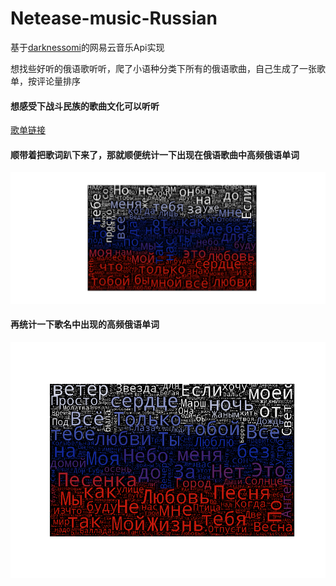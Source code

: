 # Netease-music-Russian

基于[darknessomi](https://github.com/darknessomi/musicbox/blob/master/NEMbox/api.py)的网易云音乐Api实现

想找些好听的俄语歌听听，爬了小语种分类下所有的俄语歌曲，自己生成了一张歌单，按评论量排序


#### 想感受下战斗民族的歌曲文化可以听听
[歌单链接](http://music.163.com/#/my/m/music/playlist?id=498254588)

#### 顺带着把歌词趴下来了，那就顺便统计一下出现在俄语歌曲中高频俄语单词

![image](pic/Ru_wordcloud_lyric.png)


#### 再统计一下歌名中出现的高频俄语单词

![image](pic/Ru_wordcloud_song_name.png)
